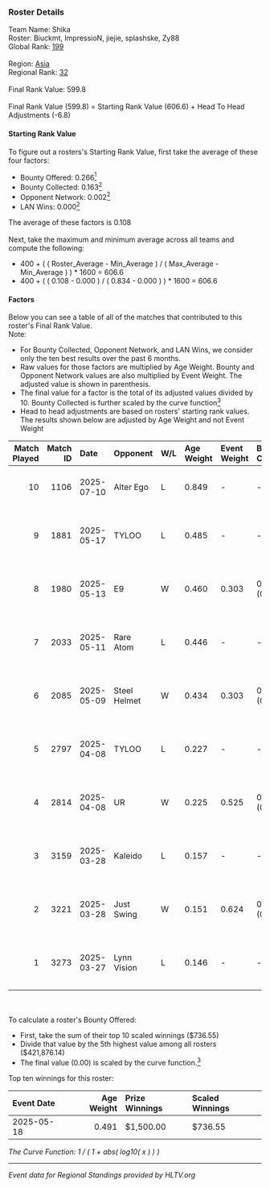 ### Roster Details<br />
Team Name: Shika<br />
Roster: Biuckmt, ImpressioN, jiejie, splashske, Zy88<br />
Global Rank: [199](../../standings_global_2025_09_01.md)<br />
<br />
Region: [Asia]( ../../standings_asia_2025_09_01.md)<br />
Regional Rank: [32]( ../../standings_asia_2025_09_01.md)<br />
<br />
Final Rank Value:  599.8<br />
<br />
Final Rank Value (599.8) = Starting Rank Value (606.6) + Head To Head Adjustments (-6.8)<br />

#### Starting Rank Value<br />
To figure out a rosters's Starting Rank Value, first take the average of these four factors:<br />
- Bounty Offered: 0.266[<sup>1</sup>](#table2)
- Bounty Collected: 0.163[<sup>2</sup>](#table1)
- Opponent Network: 0.002[<sup>2</sup>](#table1)
- LAN Wins: 0.000[<sup>2</sup>](#table1)

The average of these factors is 0.108<br />
<br />
Next, take the maximum and minimum average across all teams and compute the following:<br />
- 400 + ( ( Roster_Average - Min_Average ) / ( Max_Average - Min_Average ) ) * 1600 = 606.6
- 400 + ( ( 0.108 - 0.000 ) / ( 0.834 - 0.000 ) ) * 1600 = 606.6


#### Factors<br />
Below you can see a table of all of the matches that contributed to this roster's Final Rank Value.<br />
Note:<br />

- For Bounty Collected, Opponent Network, and LAN Wins, we consider only the ten best results over the past 6 months.
- Raw values for those factors are multiplied by Age Weight. Bounty and Opponent Network values are also multiplied by Event Weight. The adjusted value is shown in parenthesis.
- The final value for a factor is the total of its adjusted values divided by 10. Bounty Collected is further scaled by the curve function[<sup>3</sup>](#curveFunction)
- Head to head adjustments are based on rosters' starting rank values. The results shown below are adjusted by Age Weight and not Event Weight
<span id="table1"></span><br />


| Match Played | Match ID | Date       | Opponent     | W/L | Age Weight | Event Weight | Bounty Collected | Opponent Network | LAN Wins  | H2H Adj. | Roster                                       |
| -: | -: | :- | :- | :- | :- | :- | :- | :- | :- | -: | :- |
|           10 |     1106 | 2025-07-10 | Alter Ego    | L   | 0.849      | -            | -                | -                | -         |   -17.30 | ImpressioN, jiejie, Kuma, splashske, Zy88    |
|            9 |     1881 | 2025-05-17 | TYLOO        | L   | 0.485      | -            | -                | -                | -         |    -0.02 | Biuckmt, ImpressioN, jiejie, splashske, Zy88 |
|            8 |     1980 | 2025-05-13 | E9           | W   | 0.460      | 0.303        | 0.000 (0.000)    | 0.022 (0.003)    | 0 (0.000) |     3.48 | Biuckmt, ImpressioN, jiejie, splashske, Zy88 |
|            7 |     2033 | 2025-05-11 | Rare Atom    | L   | 0.446      | -            | -                | -                | -         |    -0.58 | Biuckmt, ImpressioN, jiejie, splashske, Zy88 |
|            6 |     2085 | 2025-05-09 | Steel Helmet | W   | 0.434      | 0.303        | 0.000 (0.000)    | 0.022 (0.003)    | 0 (0.000) |     3.18 | Biuckmt, ImpressioN, jiejie, splashske, Zy88 |
|            5 |     2797 | 2025-04-08 | TYLOO        | L   | 0.227      | -            | -                | -                | -         |    -0.01 | Biuckmt, ImpressioN, jiejie, splashske, Zy88 |
|            4 |     2814 | 2025-04-08 | UR           | W   | 0.225      | 0.525        | 0.000 (0.000)    | 0.000 (0.000)    | 0 (0.000) |     1.67 | Biuckmt, ImpressioN, jiejie, splashske, Zy88 |
|            3 |     3159 | 2025-03-28 | Kaleido      | L   | 0.157      | -            | -                | -                | -         |    -0.53 | Biuckmt, ImpressioN, jiejie, splashske, Zy88 |
|            2 |     3221 | 2025-03-28 | Just Swing   | W   | 0.151      | 0.624        | 0.001 (0.000)    | 0.153 (0.014)    | 0 (0.000) |     3.36 | Biuckmt, ImpressioN, jiejie, splashske, Zy88 |
|            1 |     3273 | 2025-03-27 | Lynn Vision  | L   | 0.146      | -            | -                | -                | -         |    -0.03 | Biuckmt, ImpressioN, jiejie, splashske, Zy88 |

<br />
<span id="table2"></span><br />
To calculate a roster's Bounty Offered:<br />

- First, take the sum of their top 10 scaled winnings ($736.55)
- Divide that value by the 5th highest value among all rosters ($421,876.14)
- The final value (0.00) is scaled by the curve function.[<sup>3</sup>](#curveFunction)

Top ten winnings for this roster:<br />

| Event Date | Age Weight | Prize Winnings | Scaled Winnings |
| :- | -: | :- | :- |
| 2025-05-18 |      0.491 | $1,500.00      | $736.55         |


<span id="curveFunction"></span>_The Curve Function: 1 / ( 1 + abs( log10( x ) ) )_<br />

---
_Event data for Regional Standings provided by HLTV.org_<br />
